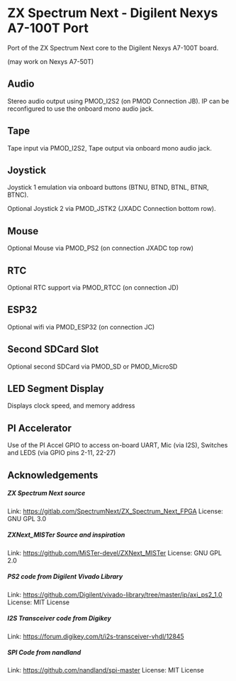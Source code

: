 # ZX Spectrum Next - Digilent Nexys A7-100T Port

Port of the ZX Spectrum Next core to the Digilent Nexys A7-100T board.

(may work on Nexys A7-50T)

## Audio

Stereo audio output using PMOD_I2S2 (on PMOD Connection JB). IP can be reconfigured to use the onboard mono audio jack.

## Tape

Tape input via PMOD_I2S2, Tape output via onboard mono audio jack.

## Joystick

Joystick 1 emulation via onboard buttons (BTNU, BTND, BTNL, BTNR, BTNC).

Optional Joystick 2 via PMOD_JSTK2 (JXADC Connection bottom row).

## Mouse

Optional Mouse via PMOD_PS2 (on connection JXADC top row)

## RTC

Optional RTC support via PMOD_RTCC (on connection JD)

## ESP32

Optional wifi via PMOD_ESP32 (on connection JC)

## Second SDCard Slot

Optional second SDCard via PMOD_SD or PMOD_MicroSD

## LED Segment Display

Displays clock speed, and memory address

## PI Accelerator

Use of the PI Accel GPIO to access on-board UART, Mic (via I2S), Switches and LEDS (via GPIO pins 2-11, 22-27) 

## Acknowledgements

##### ZX Spectrum Next source

Link: https://gitlab.com/SpectrumNext/ZX_Spectrum_Next_FPGA
License: GNU GPL 3.0

##### ZXNext_MISTer Source and inspiration

Link: https://github.com/MiSTer-devel/ZXNext_MISTer
License: GNU GPL 2.0

##### PS2 code from Digilent Vivado Library

Link: https://github.com/Digilent/vivado-library/tree/master/ip/axi_ps2_1.0
License: MIT License

##### I2S Transceiver code from Digikey

Link: https://forum.digikey.com/t/i2s-transceiver-vhdl/12845

##### SPI Code from  nandland

Link: https://github.com/nandland/spi-master
License: MIT License